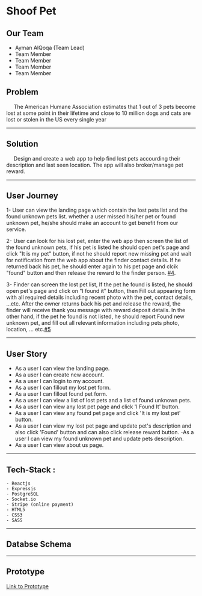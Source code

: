 # **Shoof Pet**

## **Our Team**

- Ayman AlQoqa (Team Lead)
- Team Member
- Team Member
- Team Member
- Team Member

## **Problem**

&nbsp;&nbsp;&nbsp;&nbsp;&nbsp;The American Humane Association estimates that 1 out of 3 pets become lost at some point in their lifetime and close to 10 million dogs and cats are lost or stolen in the US every single year

---

## **Solution**

&nbsp;&nbsp;&nbsp;&nbsp;&nbsp;Design and create a web app to help find lost pets accourding their description and last seen location. The app will also broker/manage pet reward.

---

## **User Journey**

1- User can view the landing page which contain the lost pets list and the found unknown pets list. whether a user missed his/her pet or found unknown pet, he/she should make an account to get benefit from our service.

2- User can look for his lost pet, enter the web app then screen the list of the found unknown pets, if his pet is listed he should open pet's page and click "It is my pet" button, if not he should report new missing pet and wait for notification from the web app about the finder contact details. If he returned back his pet, he should enter again to his pet page and clcik "found" button and then release the reward to the finder person. [#4](https://github.com/AymanAlqoqa/shoof-pet/issues/4).

3- Finder can screen the lost pet list, If the pet he found is listed, he should open pet's page and click on "I found it" button, then Fill out appearing form with all required details including recent photo with the pet, contact details, ...etc. After the owner returns back his pet and release the reward, the finder will receive thank you message with reward deposit details. In the other hand, if the pet he found is not listed, he should report Found new unknown pet, and fill out all relevant information including pets photo, location, ... etc.[#5](https://github.com/AymanAlqoqa/shoof-pet/issues/5)


---

## **User Story**

- As a user I can view the landing page.
- As a user I can create new account.
- As a user I can login to my account.
- As a user I can fillout my lost pet form.
- As a user I can fillout found pet form.
- As a user I can view a list of lost pets and a list of found unknown pets.
- As a user I can view any lost pet page and click 'I Found It' button.
- As a user I can view any found pet page and click 'It is my lost pet' button.
- As a user I can view my lost pet page and update pet's description and also click 'Found' button and can also click release reward button.
  -As a user I can view my found unknown pet and update pets description.
- As a user I can view about us page.

---

## **Tech-Stack :**

    - Reactjs
    - Expressjs
    - PostgreSQL
    - Socket.io
    - Stripe (online payment)
    - HTML5
    - CSS3
    - SASS

---

## **Databse Schema**

---

## **Prototype**

[Link to Prototype](https://github.com/AymanAlqoqa/shoof-pet)
